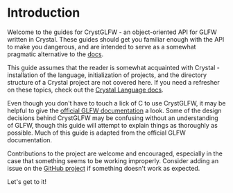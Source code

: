 # Introduction

Welcome to the guides for CrystGLFW - an object-oriented API for GLFW written in Crystal. These guides should get you familiar enough with the API to make you dangerous, and are intended to serve as a somewhat pragmatic alternative to the [docs](https://calebuharrison.github.io/CrystGLFW/).

This guide assumes that the reader is somewhat acquainted with Crystal - installation of the language, initialization of projects, and the directory structure of a Crystal project are not covered here. If you need a refresher on these topics, check out the [Crystal Language docs](https://crystal-lang.org/docs/).

Even though you don't have to touch a lick of C to use CrystGLFW, it may be helpful to give the [official GLFW documentation](http://www.glfw.org/docs/latest/quick_guide.html) a look. Some of the design decisions behind CrystGLFW may be confusing without an understanding of GLFW, though this guide will attempt to explain things as thoroughly as possible. Much of this guide is adapted from the official GLFW documentation.

Contributions to the project are welcome and encouraged, especially in the case that something seems to be working improperly. Consider adding an issue on the [GitHub project](https://github.com/calebuharrison/CrystGLFW) if something doesn't work as expected.

Let's get to it!


